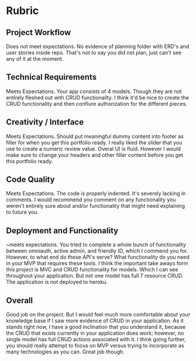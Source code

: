 # Rubric
## Project Workflow
Does not meet expectations. No evidence of planning folder with ERD's and user stories inside repo. That's not to say you did not plan, just can't see any of it at the moment.

## Technical Requirements
Meets Expectations. Your app consists of 4 models. Though they are not entirely fleshed out with CRUD functionality. I think it'd be nice to create the CRUD functionality and then confiure authorization for the different pieces.

## Creativity / Interface
Meets Expectations. Should put meaningful dummy content into footer as filler for when you get this portfolio ready. I really liked the slider that you use to create a numeric review value. Overal UI is fluid. However I would make sure to change your headers and other filler content before you get this portfolio ready.

## Code Quality
Meets Expectations. The code is properly indented. It's severely lacking in comments. I would recommend you comment on any functionality you weren't entirely sure about and/or functionality that might need explaining to future you.

## Deployment and Functionality
~meets expectations. You tried to complete a whole bunch of functionality between omniauth, active admin, and friendly ID, which I commend you for. However, to what end do these API's serve? What functionality do you need in your MVP that requires these tools. I think the important take aways form this project is MVC and CRUD functionality for models. Which I can see throughout your application. But not one model has full 7 resource CRUD. The application is not deployed to heroku.

## Overall
Good job on the project. But I would feel much more comfortable about your knowledge base if I saw more evidence of CRUD in your application. As it stands right now, I have a good inclination that you understand it, because the CRUD that exists currently in your application does work; however, no single model has full CRUD actions associated with it. I think going further, you should really attempt to focus on MVP versus trying to incorporate as many technologies as you can. Great job though.

